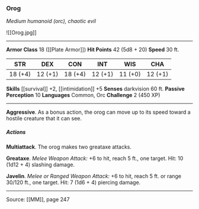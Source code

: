 ### Orog
_Medium humanoid (orc), chaotic evil_

![[Orog.jpg]]




---

**Armor Class** 18 ([[Plate Armor]])
**Hit Points** 42 (5d8 + 20)
**Speed** 30 ft.

| STR     | DEX     | CON     | INT     | WIS     | CHA     |
|---------|---------|---------|---------|---------|---------|
| 18 (+4) | 12 (+1) | 18 (+4) | 12 (+1) | 11 (+0) | 12 (+1) |

**Skills** [[survival]] +2, [[intimidation]] +5
**Senses** darkvision 60 ft.
**Passive Perception** 10
**Languages** Common, Orc
**Challenge** 2 (450 XP)

---

**Aggressive**. As a bonus action, the orog can move up to its speed toward a hostile creature that it can see.

##### Actions
**Multiattack**. The orog makes two greataxe attacks.

**Greataxe**. _Melee Weapon Attack:_ +6 to hit, reach 5 ft., one target. Hit: 10 (1d12 + 4) slashing damage.

**Javelin**. _Melee or Ranged Weapon Attack:_ +6 to hit, reach 5 ft. or range 30/120 ft., one target. Hit: 7 (1d6 + 4) piercing damage.


---

Source: [[MM]], page 247